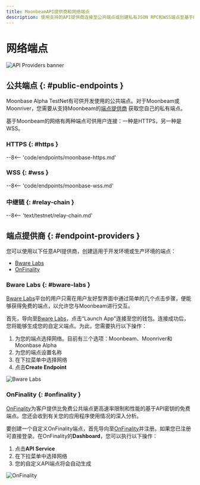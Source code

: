 ```yaml
---
title: MoonbeamAPI提供商和网络端点
description: 使用支持的API提供商连接至公共端点或创建私有JSON RPC和WSS端点至基于Moonbeam的网络。
---
```


# 网络端点

![API Providers banner](/images/builders/get-started/endpoints/endpoints-banner.png)

## 公共端点 {: #public-endpoints }

Moonbase Alpha TestNet有可供开发使用的公共端点。对于Moonbeam或Moonriver，您需要从支持Moonbeam的[端点提供商](#endpoint-providers) 获取您自己的私有端点。

基于Moonbeam的网络有两种端点可供用户连接：一种是HTTPS，另一种是WSS。

### HTTPS {: #https }

--8<-- 'code/endpoints/moonbase-https.md'

### WSS {: #wss }

--8<-- 'code/endpoints/moonbase-wss.md'

### 中继链 {: #relay-chain }

--8<-- 'text/testnet/relay-chain.md'

## 端点提供商 {: #endpoint-providers } 

您可以使用以下任意API提供商，创建适用于开发环境或生产环境的端点：

- [Bware Labs](#bware-labs)
- [OnFinality](#onfinality)

### Bware Labs {: #bware-labs }

[Bware Labs](https://bwarelabs.com/)平台的用户只需在用户友好型界面中通过简单的几个点击步骤，便能够获得免费的端点，以允许您与Moonbeam进行交互。

首先，导向至[Bware Labs](https://app.bwarelabs.com/)，点击“Launch App"连接至您的钱包。连接成功后，您将能够生成您的自定义端点。为此，您需要执行以下操作：

1. 为您的端点选择网络。目前有三个选项：Moonbeam、Moonriver和Moonbase Alpha
2. 为您的端点设置名称
3. 在下拉菜单中选择网络
4. 点击**Create Endpoint**

![Bware Labs](/images/builders/get-started/endpoints/endpoints-1.png)

### OnFinality {: #onfinality }

[OnFinality](https://onfinality.io/)为客户提供比免费公共端点更高速率限制和性能的基于API密钥的免费端点。您还会收到有关您的应用程序使用情况的深入分析。

要创建一个自定义OnFinality端点，首先导向至[OnFinality](https://onfinality.io/)并注册。如果您已注册可直接登录。在OnFinality的**Dashboard**，您可以执行以下操作：

1. 点击**API Service**
2. 在下拉菜单中选择网络
3. 您的自定义API端点将会自动生成

![OnFinality](/images/builders/get-started/endpoints/endpoints-2.png)
